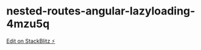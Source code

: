 # nested-routes-angular-lazyloading-4mzu5q

[Edit on StackBlitz ⚡️](https://stackblitz.com/edit/nested-routes-angular-lazyloading-4mzu5q)
